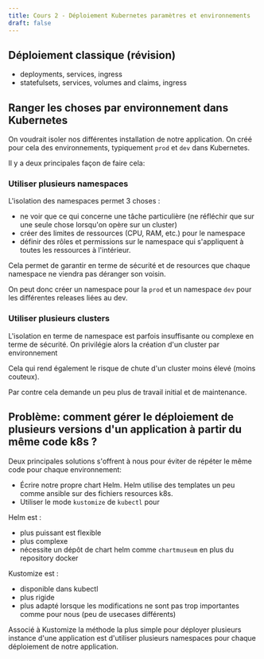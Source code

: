 ```yaml
---
title: Cours 2 - Déploiement Kubernetes paramètres et environnements
draft: false
---
```



## Déploiement classique (révision)

- deployments, services, ingress
- statefulsets, services, volumes and claims, ingress

## Ranger les choses par environnement dans Kubernetes

On voudrait isoler nos différentes installation de notre application. On créé pour cela des environnements, typiquement `prod` et `dev` dans Kubernetes.

Il y a deux principales façon de faire cela:
### Utiliser plusieurs namespaces

L'isolation des namespaces permet 3 choses :

- ne voir que ce qui concerne une tâche particulière (ne réfléchir que sur une seule chose lorsqu'on opère sur un cluster)
- créer des limites de ressources (CPU, RAM, etc.) pour le namespace
- définir des rôles et permissions sur le namespace qui s'appliquent à toutes les ressources à l'intérieur.

Cela permet de garantir en terme de sécurité et de resources que chaque namespace ne viendra pas déranger son voisin.

On peut donc créer un namespace pour la `prod` et un namespace `dev` pour les différentes releases liées au dev.

### Utiliser plusieurs clusters

L'isolation en terme de namespace est parfois insuffisante ou complexe en terme de sécurité. On privilégie alors la création d'un cluster par environnement

Cela qui rend également le risque de chute d'un cluster moins élevé (moins couteux).

Par contre cela demande un peu plus de travail initial et de maintenance.

## Problème: comment gérer le déploiement de plusieurs versions d'un application à partir du même code k8s ?


Deux principales solutions s'offrent à nous pour éviter de répéter le même code pour chaque environnement:

- Écrire notre propre chart Helm. Helm utilise des templates un peu comme ansible sur des fichiers resources k8s.
- Utiliser le mode `kustomize` de `kubectl` pour 

Helm est :

- plus puissant est flexible
- plus complexe
- nécessite un dépôt de chart helm comme `chartmuseum` en plus du repository docker

Kustomize est :

- disponible dans kubectl
- plus rigide
- plus adapté lorsque les modifications ne sont pas trop importantes comme pour nous (peu de usecases différents)

Associé à Kustomize la méthode la plus simple pour déployer plusieurs instance d'une application est d'utiliser plusieurs namespaces pour chaque déploiement de notre application.